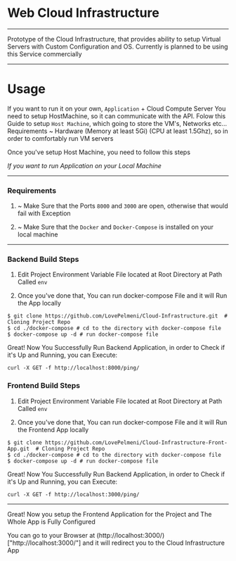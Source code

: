 # Web Cloud Infrastructure 

--- 

Prototype of the Cloud Infrastructure, that provides ability to setup Virtual Servers with Custom Configuration and OS. Currently is planned to
be using this Service commercially

--- 

# Usage 

If you want to run it on your own, `Application` + Cloud Compute Server 
You need to setup HostMachine, so it can communicate with the API. 
Folow this Guide to setup `Host Machine`, which going to store the VM's, Networks etc... 
Requirements ~ Hardware (Memory at least 5Gi) (CPU at least 1.5Ghz), so in order to comfortably run VM servers

Once you've setup Host Machine, you need to follow this steps 

*If you want to run Application on your Local Machine* 


---

### Requirements 

1. ~ Make Sure that the Ports `8000` and `3000` are open, otherwise that would fail with Exception 

2. ~ Make Sure that the `Docker` and `Docker-Compose` is installed on your local machine 

---


### Backend Build Steps 

1. Edit Project Environment Variable File located at Root Directory at Path Called `env`

2. Once you've done that, You can run docker-compose File and it will Run the App locally 
```
$ git clone https://github.com/LovePelmeni/Cloud-Infrastructure.git  # Cloning Project Repo 
$ cd ./docker-compose # cd to the directory with docker-compose file 
$ docker-compose up -d # run docker-compose file 
```

Great! Now You Successfully Run Backend Application, in order to Check if it's Up and Running, you can Execute: 

```
curl -X GET -f http://localhost:8000/ping/
```


### Frontend Build Steps 

1. Edit Project Environment Variable File located at Root Directory at Path Called `env`

2. Once you've done that, You can run docker-compose File and it will Run the Frontend App locally 
```
$ git clone https://github.com/LovePelmeni/Cloud-Infrastructure-Front-App.git  # Cloning Project Repo 
$ cd ./docker-compose # cd to the directory with docker-compose file 
$ docker-compose up -d # run docker-compose file 

```

Great! Now You Successfully Run Backend Application, in order to Check if it's Up and Running, you can Execute: 

```
curl -X GET -f http://localhost:3000/ping/
```

--- 

Great! Now you setup the Frontend Application for the Project and The Whole App is Fully Configured 

You can go to your Browser at (http://localhost:3000/)["http://localhost:3000/"] and it will redirect you to the Cloud Infrastructure App 


